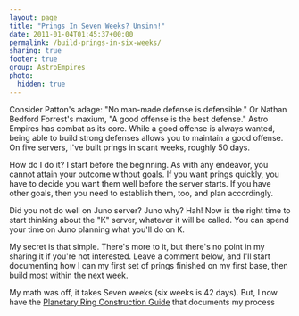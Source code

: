 ```yaml
---
layout: page
title: "Prings In Seven Weeks? Unsinn!"
date: 2011-01-04T01:45:37+00:00
permalink: /build-prings-in-six-weeks/
sharing: true
footer: true
group: AstroEmpires
photo:
  hidden: true
---
```


Consider Patton's adage: "No man-made defense is defensible." Or Nathan
Bedford Forrest's maxium, "A good offense is the best defense." Astro Empires
has combat as its core. While a good offense is always wanted, being able to
build strong defenses allows you to maintain a good offense. On five servers,
I've built prings in scant weeks, roughly 50 days.

<!-- more -->
How do I do it? I start before the beginning. As with any endeavor, you cannot
attain your outcome without goals. If you want prings quickly, you have to
decide you want them well before the server starts. If you have other goals,
then you need to establish them, too, and plan accordingly.

Did you not do well on Juno server? Juno why? Hah!  Now is the right time to
start thinking about the "K" server, whatever it will be called. You can spend
your time on Juno planning what you'll do on K.

My secret is that simple. There's more to it, but there's no point in my
sharing it if you're not interested. Leave a comment below, and I'll start
documenting how I can my first set of prings finished on my first base, then
build most within the next week.

<div class='alert alert-info'>
My math was off, it takes Seven weeks (six weeks is 42 days). But, I now have the <a href='/astro-empires/planetary-ring-construction-guide'>Planetary Ring Construction Guide</a> that documents my process
</div>



